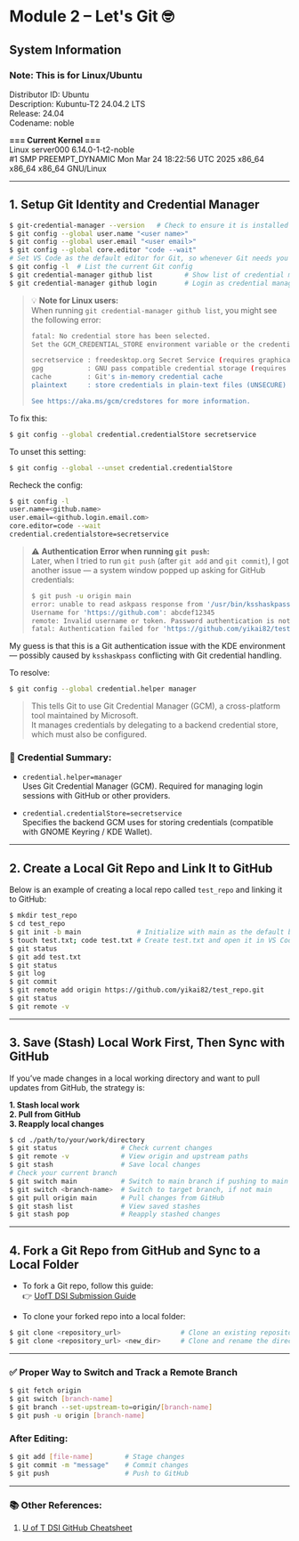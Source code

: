 # Module 2 – Let's Git 🤓

## System Information 
### Note: This is for Linux/Ubuntu 

Distributor ID:	Ubuntu  
Description:	Kubuntu-T2 24.04.2 LTS  
Release:	24.04  
Codename:	noble  

**=== Current Kernel ===**  
Linux server000 6.14.0-1-t2-noble  
#1 SMP PREEMPT_DYNAMIC Mon Mar 24 18:22:56 UTC 2025 x86_64 x86_64 x86_64 GNU/Linux

---

## 1. Setup Git Identity and Credential Manager

```bash
$ git-credential-manager --version   # Check to ensure it is installed 
$ git config --global user.name "<user name>"
$ git config --global user.email "<user email>"
$ git config --global core.editor "code --wait"
# Set VS Code as the default editor for Git, so whenever Git needs you to write a commit message or edit a rebase, it will open VS Code instead of the default (like nano or vim).
$ git config -l  # List the current Git config
$ git credential-manager github list        # Show list of credential managers
$ git credential-manager github login       # Login as credential manager
```

> 💡 **Note for Linux users:**  
> When running `git credential-manager github list`, you might see the following error:
>
> ```bash
> fatal: No credential store has been selected.
> Set the GCM_CREDENTIAL_STORE environment variable or the credential.credentialStore Git configuration setting to one of the following options:
>
> secretservice : freedesktop.org Secret Service (requires graphical interface)
> gpg           : GNU pass compatible credential storage (requires GPG and pass)
> cache         : Git's in-memory credential cache
> plaintext     : store credentials in plain-text files (UNSECURE)
>
> See https://aka.ms/gcm/credstores for more information.
> ```

To fix this:

```bash
$ git config --global credential.credentialStore secretservice
```

To unset this setting:

```bash
$ git config --global --unset credential.credentialStore
```

Recheck the config:

```bash
$ git config -l
user.name=<github.name>
user.email=<github.login.email.com>
core.editor=code --wait
credential.credentialstore=secretservice
```

> ⚠️ **Authentication Error when running `git push`:**  
> Later, when I tried to run `git push` (after `git add` and `git commit`), I got another issue — a system window popped up asking for GitHub credentials:
>
> ```bash
> $ git push -u origin main
> error: unable to read askpass response from '/usr/bin/ksshaskpass'
> Username for 'https://github.com': abcdef12345
> remote: Invalid username or token. Password authentication is not supported for Git operations.
> fatal: Authentication failed for 'https://github.com/yikai82/test_repo.git/'
> ```

My guess is that this is a Git authentication issue with the KDE environment — possibly caused by `ksshaskpass` conflicting with Git credential handling.

To resolve:

```bash
$ git config --global credential.helper manager
```

> This tells Git to use Git Credential Manager (GCM), a cross-platform tool maintained by Microsoft.  
> It manages credentials by delegating to a backend credential store, which must also be configured.

### 🔑 Credential Summary:

- `credential.helper=manager`  
  Uses Git Credential Manager (GCM). Required for managing login sessions with GitHub or other providers.

- `credential.credentialStore=secretservice`  
  Specifies the backend GCM uses for storing credentials (compatible with GNOME Keyring / KDE Wallet).

---

## 2. Create a Local Git Repo and Link It to GitHub

Below is an example of creating a local repo called `test_repo` and linking it to GitHub:

```bash
$ mkdir test_repo
$ cd test_repo
$ git init -b main              # Initialize with main as the default branch
$ touch test.txt; code test.txt # Create test.txt and open it in VS Code
$ git status
$ git add test.txt
$ git status
$ git log
$ git commit
$ git remote add origin https://github.com/yikai82/test_repo.git
$ git status
$ git remote -v
```

---

## 3. Save (Stash) Local Work First, Then Sync with GitHub

If you’ve made changes in a local working directory and want to pull updates from GitHub, the strategy is:

**1. Stash local work**  
**2. Pull from GitHub**  
**3. Reapply local changes**

```bash
$ cd ./path/to/your/work/directory
$ git status                # Check current changes
$ git remote -v             # View origin and upstream paths
$ git stash                 # Save local changes
# Check your current branch
$ git switch main           # Switch to main branch if pushing to main
$ git switch <branch-name>  # Switch to target branch, if not main
$ git pull origin main      # Pull changes from GitHub
$ git stash list            # View saved stashes
$ git stash pop             # Reapply stashed changes
```

---

## 4. Fork a Git Repo from GitHub and Sync to a Local Folder

- To fork a Git repo, follow this guide:  
  👉 [UofT DSI Submission Guide](https://github.com/UofT-DSI/onboarding/blob/main/onboarding_documents/submissions.md#setting-up)

- To clone your forked repo into a local folder:

```bash
$ git clone <repository_url>               # Clone an existing repository
$ git clone <repository_url> <new_dir>     # Clone and rename the directory
```

---

### ✅ Proper Way to Switch and Track a Remote Branch

```bash
$ git fetch origin
$ git switch [branch-name]
$ git branch --set-upstream-to=origin/[branch-name]
$ git push -u origin [branch-name]
```

### After Editing:

```bash
$ git add [file-name]        # Stage changes
$ git commit -m "message"    # Commit changes
$ git push                   # Push to GitHub
```

---

### 📚 Other References:
1. [U of T DSI GitHub Cheatsheet](https://github.com/UofT-DSI/git/blob/main/01_materials/git_cheatsheet.md)
